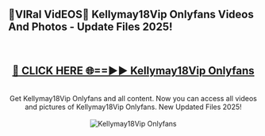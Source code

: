 <h2>🔴VIRal VidEOS🔴 Kellymay18Vip Onlyfans Videos And Photos - Update Files 2025!</h2>
<br>
<div align="center">
<h2><a href="https://virallinks.top/odZfE0" rel="nofollow">🔴 CLICK HERE 🌐==►► Kellymay18Vip Onlyfans</a></h2>
<br>
Get Kellymay18Vip Onlyfans and all content. Now you can access all videos and pictures of Kellymay18Vip Onlyfans. New Updated Files 2025!
<br>
<br>
<a href="https://virallinks.top/odZfE0" rel="nofollow" data-target="animated-image.originalLink"><img src="https://i.imgur.com/dJHk4Zq.gif)" alt="Kellymay18Vip Onlyfans" style="max-width: 100%; display: inline-block;" data-target="animated-image.originalImage"></a>
</div>
<br>
